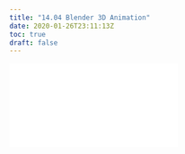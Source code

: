 ```yaml
---
title: "14.04 Blender 3D Animation"
date: 2020-01-26T23:11:13Z
toc: true
draft: false
---
```


![Link to included file content](../../../../3d-modeling/blender/blender-3d-animation.md)
